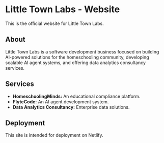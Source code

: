 # Little Town Labs - Website

This is the official website for Little Town Labs.

## About

Little Town Labs is a software development business focused on building AI-powered solutions for the homeschooling community, developing scalable AI agent systems, and offering data analytics consultancy services.

## Services

*   **HomeschoolingMinds:** An educational compliance platform.
*   **FlyteCode:** An AI agent development system.
*   **Data Analytics Consultancy:** Enterprise data solutions.

## Deployment

This site is intended for deployment on Netlify.
